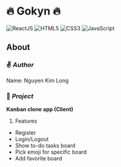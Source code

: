 # 🔥 Gokyn 🔥
![ReactJS](https://img.shields.io/badge/react-%2320232a.svg?style=for-the-badge&logo=react&logoColor=%2361DAFB)
![HTML5](https://img.shields.io/badge/html5-%23E34F26.svg?style=for-the-badge&logo=html5&logoColor=white)
![CSS3](https://img.shields.io/badge/css3-%231572B6.svg?style=for-the-badge&logo=css3&logoColor=white)
![JavaScript](https://img.shields.io/badge/javascript-%23323330.svg?style=for-the-badge&logo=javascript&logoColor=%23F7DF1E)

## About
### ✌ *Author*
Name: Nguyen Kim Long
### 🌱 *Project*
**Kanban clone app (Client)**
1. Features
-	Register
-	Login/Logout
-	Show to-do tasks board
-	Pick emoji for specific board
-	Add favorite board